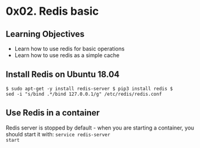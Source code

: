 # 0x02. Redis basic

## Learning Objectives

- Learn how to use redis for basic operations
- Learn how to use redis as a simple cache

## Install Redis on Ubuntu 18.04

<code>$ sudo apt-get -y install redis-server
$ pip3 install redis
$ sed -i "s/bind .\*/bind 127.0.0.1/g" /etc/redis/redis.conf
</code>

## Use Redis in a container

Redis server is stopped by default - when you are starting a container, you should start it with: <code>service redis-server start</code>
